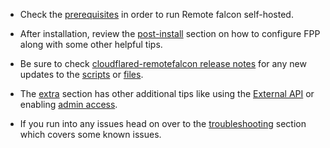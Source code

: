 
- Check the [prerequisites](prerequisites.md) in order to run Remote falcon self-hosted.

- After installation, review the [post-install](../main/post-install.md) section on how to configure FPP along with some other helpful tips.

- Be sure to check [cloudflared-remotefalcon release notes](../release-notes.md) for any new updates to the [scripts](../scripts/index.md) or [files](../architecture/files.md).

- The [extra](../extra/index.md) section has other additional tips like using the [External API](../extra/index.md#external-api) or enabling [admin access](../extra/index.md#admin-access).

- If you run into any issues head on over to the [troubleshooting](../troubleshooting/index.md) section which covers some known issues.